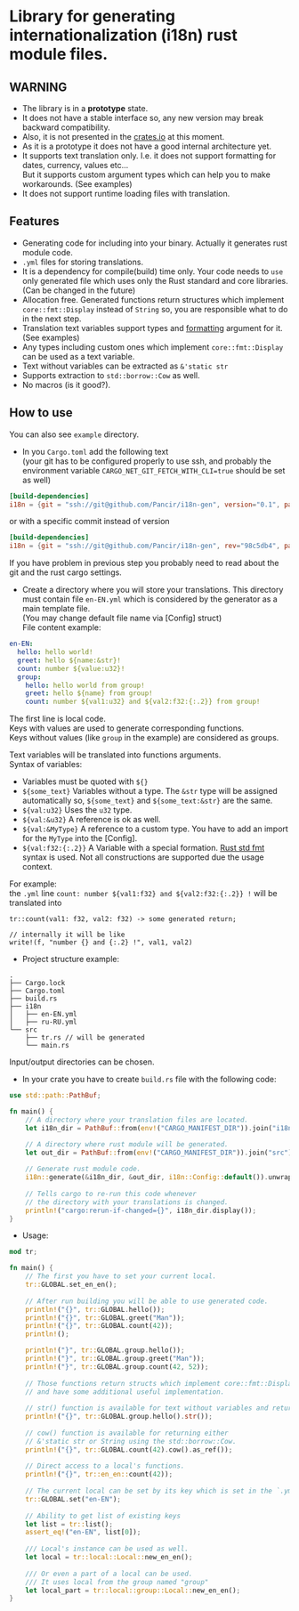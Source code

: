 # Library for generating internationalization (i18n) rust module files.

## WARNING
- The library is in a **prototype** state. 
- It does not have a stable interface so, any new version may break backward compatibility.
- Also, it is not presented in the [crates.io](https://crates.io/) at this moment.
- As it is a prototype it does not have a good internal architecture yet.
- It supports text translation only. I.e. it does not support formatting for dates, currency, values etc...  
But it supports custom argument types which can help you to make workarounds. (See examples)
- It does not support runtime loading files with translation.


## Features
- Generating code for including into your binary. Actually it generates rust module code.
- `.yml` files for storing translations.
- It is a dependency for compile(build) time only. Your code needs to `use` only generated file which uses only the Rust standard and core libraries. (Can be changed in the future)
- Allocation free. Generated functions return structures which implement `core::fmt::Display` instead of `String` so, you are responsible what to do in the next step.
- Translation text variables support types and [formatting](https://doc.rust-lang.org/std/fmt/index.html) argument for it. (See examples)
- Any types including custom ones which implement `core::fmt::Display` can be used as a text variable.
- Text without variables can be extracted as `&'static str`
- Supports extraction to `std::borrow::Cow` as well.
- No macros (is it good?).

## How to use
You can also see `example` directory.

- In you `Cargo.toml` add the following text  
(your git has to be configured properly to use ssh, and
probably the environment variable `CARGO_NET_GIT_FETCH_WITH_CLI=true` should be set as well)
```toml
[build-dependencies]
i18n = {git = "ssh://git@github.com/Pancir/i18n-gen", version="0.1", package="i18n-gen"}
```
or with a specific commit instead of version
```toml
[build-dependencies]
i18n = {git = "ssh://git@github.com/Pancir/i18n-gen", rev="98c5db4", package="i18n-gen"}
```
If you have problem in previous step you probably need to read about the git and the rust cargo settings.

- Create a directory where you will store your translations.
This directory must contain file `en-EN.yml` which is considered by the generator as a main template file.  
(You may change default file name via [Config] struct)  
File content example:
```yml
en-EN:
  hello: hello world!
  greet: hello ${name:&str}!
  count: number ${value:u32}!
  group:
    hello: hello world from group!
    greet: hello ${name} from group!
    count: number ${val1:u32} and ${val2:f32:{:.2}} from group!
```
The first line is local code.  
Keys with values are used to generate corresponding functions.  
Keys without values (like `group` in the example) are considered as groups.

Text variables will be translated into functions arguments.  
Syntax of variables:
  - Variables must be quoted with `${}`
  - `${some_text}` Variables without a type. The `&str` type will be assigned automatically so,
    `${some_text}` and `${some_text:&str}` are the same.
  - `${val:u32}`  Uses the `u32` type.  
  - `${val:&u32}` A reference is ok as well.
  - `${val:&MyType}` A reference to a custom type. You have to add an import for the `MyType` into the [Config].
  - `${val:f32:{:.2}}` A Variable with a special formation. [Rust std fmt](https://doc.rust-lang.org/std/fmt/index.html) syntax is used. Not all constructions are supported due the usage context.

For example:   
the `.yml` line `count: number ${val1:f32} and ${val2:f32:{:.2}} !` will be translated into
```text
tr::count(val1: f32, val2: f32) -> some generated return;

// internally it will be like
write!(f, "number {} and {:.2} !", val1, val2)
```

- Project structure example:
```text
.
├── Cargo.lock
├── Cargo.toml
├── build.rs
├── i18n
│   ├── en-EN.yml
│   ├── ru-RU.yml
└── src
    ├── tr.rs // will be generated
    └── main.rs
```
Input/output directories can be chosen.


- In your crate you have to create `build.rs` file with the following code:
```rs
use std::path::PathBuf;

fn main() {
    // A directory where your translation files are located.
    let i18n_dir = PathBuf::from(env!("CARGO_MANIFEST_DIR")).join("i18n");

    // A directory where rust module will be generated.
    let out_dir = PathBuf::from(env!("CARGO_MANIFEST_DIR")).join("src");
    
    // Generate rust module code.
    i18n::generate(&i18n_dir, &out_dir, i18n::Config::default()).unwrap();
    
    // Tells cargo to re-run this code whenever 
    // the directory with your translations is changed.
    println!("cargo:rerun-if-changed={}", i18n_dir.display());
}
```

- Usage:
```rs
mod tr;

fn main() {
    // The first you have to set your current local.
    tr::GLOBAL.set_en_en();
    
    // After run building you will be able to use generated code.
    println!("{}", tr::GLOBAL.hello());
    println!("{}", tr::GLOBAL.greet("Man"));
    println!("{}", tr::GLOBAL.count(42));
    println!();

    println!("}", tr::GLOBAL.group.hello());
    println!("}", tr::GLOBAL.group.greet("Man"));
    println!("}", tr::GLOBAL.group.count(42, 52));
    
    // Those functions return structs which implement core::fmt::Display
    // and have some additional useful implementation.
    
    // str() function is available for text without variables and returns &'static str.
    println!("{}", tr::GLOBAL.group.hello().str());
    
    // cow() function is available for returning either 
    // &'static str or String using the std::borrow::Cow.
    println!("{}", tr::GLOBAL.count(42).cow().as_ref());
    
    // Direct access to a local's functions.
    println!("{}", tr::en_en::count(42));
    
    // The current local can be set by its key which is set in the `.yml` file.
    tr::GLOBAL.set("en-EN");
    
    // Ability to get list of existing keys
    let list = tr::list();
    assert_eq!("en-EN", list[0]);
        
    /// Local's instance can be used as well.    
    let local = tr::local::Local::new_en_en();
    
    /// Or even a part of a local can be used. 
    /// It uses local from the group named "group"
    let local_part = tr::local::group::Local::new_en_en();
}

```
